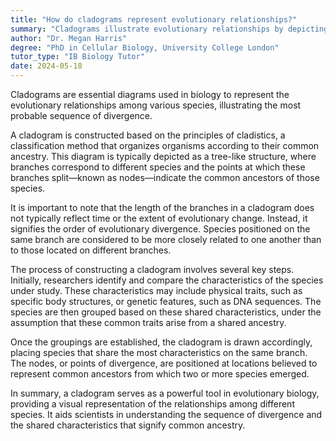 ```yaml
---
title: "How do cladograms represent evolutionary relationships?"
summary: "Cladograms illustrate evolutionary relationships by depicting the likely sequence of divergence among various species, highlighting their evolutionary lineage and connections."
author: "Dr. Megan Harris"
degree: "PhD in Cellular Biology, University College London"
tutor_type: "IB Biology Tutor"
date: 2024-05-18
---
```


Cladograms are essential diagrams used in biology to represent the evolutionary relationships among various species, illustrating the most probable sequence of divergence.

A cladogram is constructed based on the principles of cladistics, a classification method that organizes organisms according to their common ancestry. This diagram is typically depicted as a tree-like structure, where branches correspond to different species and the points at which these branches split—known as nodes—indicate the common ancestors of those species.

It is important to note that the length of the branches in a cladogram does not typically reflect time or the extent of evolutionary change. Instead, it signifies the order of evolutionary divergence. Species positioned on the same branch are considered to be more closely related to one another than to those located on different branches.

The process of constructing a cladogram involves several key steps. Initially, researchers identify and compare the characteristics of the species under study. These characteristics may include physical traits, such as specific body structures, or genetic features, such as DNA sequences. The species are then grouped based on these shared characteristics, under the assumption that these common traits arise from a shared ancestry.

Once the groupings are established, the cladogram is drawn accordingly, placing species that share the most characteristics on the same branch. The nodes, or points of divergence, are positioned at locations believed to represent common ancestors from which two or more species emerged.

In summary, a cladogram serves as a powerful tool in evolutionary biology, providing a visual representation of the relationships among different species. It aids scientists in understanding the sequence of divergence and the shared characteristics that signify common ancestry.
    